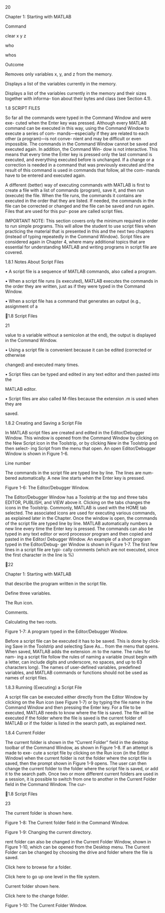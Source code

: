 20

Chapter 1: Starting with MATLAB

Command

clear x y z

who

whos

Outcome

Removes  only  variables  x,  y,  and  z  from  the
memory.

Displays a list of the variables currently in the
memory.

Displays a list of the variables currently in the
memory and their sizes together with informa-
tion  about  their  bytes  and  class  (see  Section
4.1).

1.8 SCRIPT FILES

So far all the commands were typed in the Command Window and were exe-
cuted when the Enter key was pressed. Although every MATLAB command can
be executed in this way, using the Command Window to execute a series of com-
mands—especially if they are related to each other (a program)—is not conve-
nient and may be difficult or even impossible. The commands in the Command
Window cannot be saved and executed again. In addition, the Command Win-
dow is not interactive. This means that every time the Enter key is pressed only
the last command is executed, and everything executed before is unchanged. If a
change  or  a  correction  is  needed  in  a  command  that  was  previously  executed
and the result of this command is used in commands that follow, all the com-
mands have to be entered and executed again.

A different (better) way of executing commands with MATLAB is first to
create a file with a list of commands (program), save it, and then run (execute)
the file. When the file runs, the commands it contains are executed in the order
that  they  are  listed.  If  needed,  the  commands  in  the  file  can  be  corrected  or
changed and the file can be saved and run again. Files that are used for this pur-
pose are called script files.

IMPORTANT  NOTE:  This  section  covers  only  the  minimum  required  in
order to run simple programs. This will allow the student to use script files when
practicing the material that is presented in this and the next two chapters (instead
of typing repeatedly in the Command Window). Script files are considered again in
Chapter  4,  where  many  additional  topics  that  are  essential  for  understanding
MATLAB and writing programs in script file are covered.

1.8.1 Notes About Script Files

• A script file is a sequence of MATLAB commands, also called a program.

• When a script file runs (is executed), MATLAB executes the commands in the
order they are written, just as if they were typed in the Command Window.

• When a script file has a command that generates an output (e.g., assignment of a

1.8 Script Files

21

value to a variable without a semicolon at the end), the output is displayed in the
Command Window.

• Using a script file is convenient because it can be edited (corrected or otherwise

changed) and executed many times.

• Script files can be typed and edited in any text editor and then pasted into the

MATLAB editor.

• Script files are also called M-files because the extension .m is used when they are

saved.

1.8.2 Creating and Saving a Script File

In MATLAB script files are created and edited in the Editor/Debugger Window.
This  window  is  opened  from  the  Command  Window  by  clicking  on  the  New
Script icon in the Toolstrip, or by clicking New in the Toolstrip and then select-
ing  Script  from  the  menu  that  open.  An  open  Editor/Debugger  Window  is
shown in Figure 1-6.

Line
number

The  commands  in  the  script  file  are
typed line by line. The lines are num-
bered automatically. A new line starts
when the Enter key is pressed.

Figure 1-6: The Editor/Debugger Window.

The  Editor/Debugger  Window  has  a  Toolstrip  at  the  top  and  three  tabs
EDITOR,  PUBLISH,  and  VIEW  above  it.  Clicking  on  the  tabs  changes  the
icons  in  the  Toolstrip.  Commonly,  MATLAB  is  used  with  the  HOME  tab
selected.  The  associated  icons  are  used  for  executing  various  commands,  as
explained later in the Chapter. Once the window is open, the commands of the
script  file  are  typed  line  by  line.  MATLAB  automatically  numbers  a  new  line
every time the Enter key is pressed. The commands can also be typed in any text
editor  or  word  processor  program  and  then  copied  and  pasted  in  the  Editor/
Debugger Window. An example of a short program typed in the Editor/Debug-
ger Window is shown in Figure 1-7. The first few lines in a script file are typi-
cally comments (which are not executed, since the first character in the line is %)

22

Chapter 1: Starting with MATLAB

that describe the program written in the script file.

Define  three
variables.

The Run icon.

Comments.

Calculating the two roots.

Figure 1-7: A program typed in the Editor/Debugger Window.

Before a script file can be executed it has to be saved. This is done by click-
ing  Save  in  the  Toolstrip  and  selecting  Save  As...  from  the  menu  that  opens.
When saved, MATLAB adds the extension .m to the name. The rules for nam-
ing a script file follow the rules of naming a variable (must begin with a letter,
can include digits and underscore, no spaces, and up to 63 characters long). The
names of user-defined variables, predefined variables, and MATLAB commands
or functions should not be used as names of script files.

1.8.3 Running (Executing) a Script File

A script file can be executed either directly from the Editor Window by clicking
on  the  Run  icon  (see  Figure  1-7)  or  by  typing  the  file  name  in  the  Command
Window and then pressing the Enter key. For a file to be executed, MATLAB
needs to know where the file is saved. The file will be executed if the folder where
the file is saved is the current folder of MATLAB or if the folder is listed in the
search path, as explained next.

1.8.4 Current Folder

The current folder is shown in the “Current Folder” field in the desktop toolbar
of the Command Window, as shown in Figure 1-8. If an attempt is made to exe-
cute a script file by clicking on the Run icon (in the Editor Window) when the
current  folder  is  not  the  folder  where  the  script  file  is  saved,  then  the  prompt
shown in Figure 1-9 opens. The user can then change the current folder to the
folder where the script file is saved,  or add it to the search path. Once two or
more different current folders are used in a session, it is possible to switch from
one to another in the Current Folder field in the Command Window. The cur-

1.8 Script Files

23

The current folder is shown here.

Figure 1-8: The Current folder field in the Command Window.

Figure 1-9: Changing the current directory.

rent folder can also be changed in the Current Folder Window, shown in Figure
1-10, which can be opened from the Desktop menu. The Current Folder can be
changed by choosing the drive and folder where the file is saved.

Click here to
browse  for  a
folder.

Click here to
go  up  one
level  in  the
file system.

Current  folder
shown here.

Click  here  to
the
change
folder.

Figure 1-10: The Current Folder Window.

